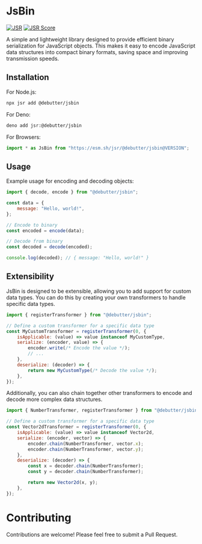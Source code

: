 # JsBin

[![JSR](https://jsr.io/badges/@debutter/jsbin)](https://jsr.io/@debutter/jsbin)
[![JSR Score](https://jsr.io/badges/@debutter/jsbin/score)](https://jsr.io/@debutter/jsbin)

A simple and lightweight library designed to provide efficient binary
serialization for JavaScript objects. This makes it easy to encode JavaScript
data structures into compact binary formats, saving space and improving
transmission speeds.

## Installation

For Node.js:

```bash
npx jsr add @debutter/jsbin
```

For Deno:

```bash
deno add jsr:@debutter/jsbin
```

For Browsers:

```javascript
import * as JsBin from "https://esm.sh/jsr/@debutter/jsbin@VERSION";
```

## Usage

Example usage for encoding and decoding objects:

```javascript
import { decode, encode } from "@debutter/jsbin";

const data = {
    message: "Hello, world!",
};

// Encode to binary
const encoded = encode(data);

// Decode from binary
const decoded = decode(encoded);

console.log(decoded); // { message: "Hello, world!" }
```

## Extensibility

JsBin is designed to be extensible, allowing you to add support for custom data
types. You can do this by creating your own transformers to handle specific data
types.

```javascript
import { registerTransformer } from "@debutter/jsbin";

// Define a custom transformer for a specific data type
const MyCustomTransformer = registerTransformer(0, {
    isApplicable: (value) => value instanceof MyCustomType,
    serialize: (encoder, value) => {
        encoder.write(/* Encode the value */);
        // ...
    },
    deserialize: (decoder) => {
        return new MyCustomType(/* Decode the value */);
    },
});
```

Additionally, you can also chain together other transformers to encode and
decode more complex data structures.

```javascript
import { NumberTransformer, registerTransformer } from "@debutter/jsbin";

// Define a custom transformer for a specific data type
const Vector2dTransformer = registerTransformer(0, {
    isApplicable: (value) => value instanceof Vector2d,
    serialize: (encoder, vector) => {
        encoder.chain(NumberTransformer, vector.x);
        encoder.chain(NumberTransformer, vector.y);
    },
    deserialize: (decoder) => {
        const x = decoder.chain(NumberTransformer);
        const y = decoder.chain(NumberTransformer);

        return new Vector2d(x, y);
    },
});
```

# Contributing

Contributions are welcome! Please feel free to submit a Pull Request.
